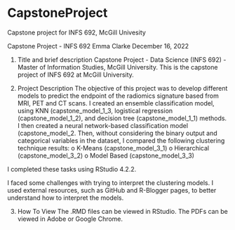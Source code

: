# CapstoneProject
Capstone project for INFS 692, McGill Univesity 


Capstone Project - INFS 692
Emma Clarke
December 16, 2022 

1. Title and brief description
Capstone Project - Data Science (INFS 692) - Master of Information Studies, McGill University.
This is the capstone project of INFS 692 at McGill University. 

2. Project Description
The objective of this project was to develop different models to predict the endpoint of the radiomics signature based from MRI, PET and CT scans.
I created an ensemble classification model, using KNN (capstone_model_1_3, logistical regression (capstone_model_1_2), and decision tree (capstone_model_1_1) methods.
I then created a neural network-based classification model (capstone_model_2. Then, without considering the binary output and categorical variables in the dataset, I
compared the following clustering technique results:
  o K-Means (capstone_model_3_1)
  o Hierarchical (capstone_model_3_2)
  o Model Based (capstone_model_3_3)

I completed these tasks using RStudio 4.2.2.
 
I faced some challenges with trying to interpret the clustering models. I used external resources, such as GitHub and R-Blogger pages, 
to better understand how to interpret the models.

3. How To View
The .RMD files can be viewed in RStudio. The PDFs can be viewed in Adobe or Google Chrome. 


